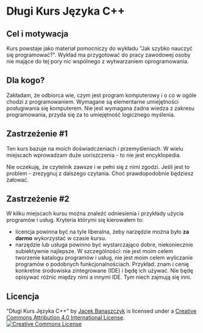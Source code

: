 # Długi Kurs Języka C++

## Cel i motywacja

Kurs powstaje jako materiał pomocniczy do wykładu "Jak szybko nauczyć się programować?". Wykład ma przygotować do pracy zawodowej osoby nie mające do tej pory nic wspólnego z wytwarzaniem oprogramowania.

## Dla kogo?

Zakładam, że odbiorca wie, czym jest program komputerowy i o co w ogóle chodzi z programowaniem. Wymagane są elementarne umiejętności posługiwania się komputerem. Nie jest wymagana żadna wiedza z zakresu programowania, przyda się za to umiejętność logicznego myślenia.

## Zastrzeżenie #1

Ten kurs bazuje na moich doświadczeniach i przemyśleniach. W wielu miejscach wprowadzam duże uoriszczenia - to nie jest encyklopedia.

Nie oczekuję, że czytelnik zawsze i w pełni się z nimi zgodzi. Jeśli jest to problem - zrezygnuj z dalszego czytania. Choć prawdopodobnie będziesz żałować.

## Zastrzeżenie #2

W kilku miejscach kursu można znaleźć odniesienia i przykłady użycia programów i usług. Kryteria którymi się kierowałem to:
* licencja powinna być na tyle liberalna, żeby narzędzie można było **za darmo** wykorzystać w czasie kursu.
* narzędzie lub usługa powinno być wystarczająco dobre, niekoniecznie subiektywnie najlepsze.
W szczególności: nie jest moim celem tworzenie katalogu programów i usług, nie jest moim celem wyliczanie programów o podobnych funkcjonalnościach. Przykład: znam i cenię konkretne środowiska zintegrowane (IDE) i będę ich używać. Nie będę opisywać różnic między nimi a innymi IDE. Tym niech zajmują się inni.

## Licencja

<span xmlns:dct="http://purl.org/dc/terms/" property="dct:title">"Długi Kurs Języka C++"</span> by <a xmlns:cc="http://creativecommons.org/ns#" href="https://github.com/jbanaszczyk" property="cc:attributionName" rel="cc:attributionURL">Jacek Banaszczyk</a> is licensed under a <a rel="license" href="http://creativecommons.org/licenses/by/4.0/">Creative Commons Attribution 4.0 International License</a>.
<br />
<a rel="license" href="http://creativecommons.org/licenses/by/4.0/"><img alt="Creative Commons License" style="border-width:0" src="https://i.creativecommons.org/l/by/4.0/88x31.png" /></a>
